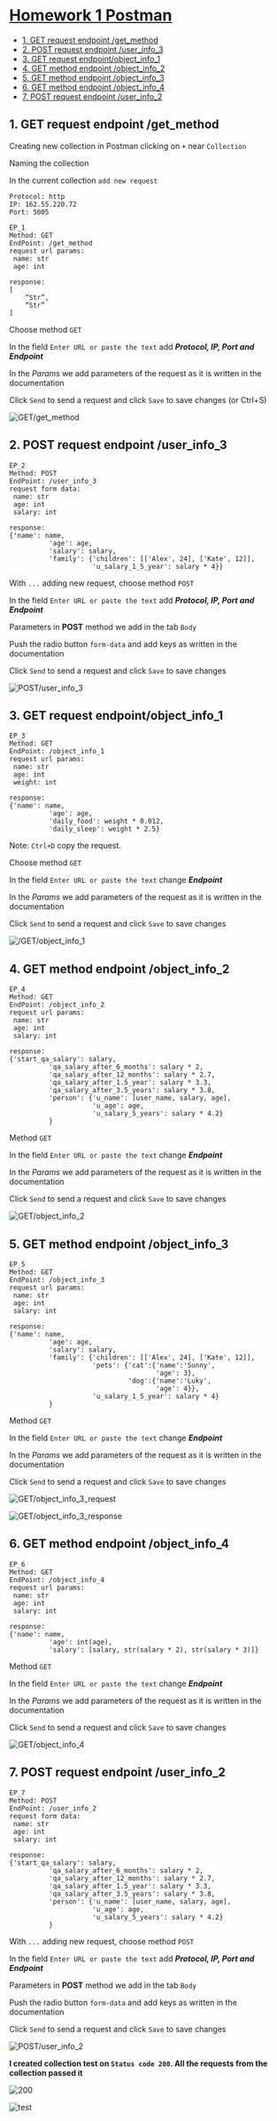 # [Homework 1 Postman](https://github.com/MariaDash/Postman/blob/main/Homework/Homework1.md#homework-1-postman)
+ [1. GET request endpoint /get_method](https://github.com/MariaDash/Postman/blob/main/Homework/Homework1.md#1-get-request-endpoint-get_method)
+ [2. POST request endpoint /user_info_3](https://github.com/MariaDash/Postman/blob/main/Homework/Homework1.md#2-post-request-endpoint-user_info_3)
+ [3. GET request endpoint/object_info_1](https://github.com/MariaDash/Postman/blob/main/Homework/Homework1.md#3-get-request-endpointobject_info_1)
+ [4. GET method endpoint /object_info_2](https://github.com/MariaDash/Postman/blob/main/Homework/Homework1.md#4-get-method-endpoint-object_info_2)
+ [5. GET method endpoint /object_info_3](https://github.com/MariaDash/Postman/blob/main/Homework/Homework1.md#5-get-method-endpoint-object_info_3)
+ [6. GET method endpoint /object_info_4](https://github.com/MariaDash/Postman/blob/main/Homework/Homework1.md#6-get-method-endpoint-object_info_4)
+ [7. POST request endpoint /user_info_2](https://github.com/MariaDash/Postman/blob/main/Homework/Homework1.md#7--post-request-endpoint-user_info_2)  

## 1. GET request endpoint /get_method
Creating new collection in Postman  clicking on `+` near `Collection`

Naming the collection

In the current collection `add new request`
```
Protocol: http
IP: 162.55.220.72
Port: 5005

EP_1
Method: GET
EndPoint: /get_method
request url params: 
 name: str
 age: int

response: 
[
    “Str”,
    “Str”
]

```
Choose method `GET`

In the field `Enter URL or paste the text` add ***Protocol, IP, Port and Endpoint***

In the *Params* we add parameters of the request as it is written in the documentation

Click `Send` to send a request and click `Save` to save changes (or Ctrl+S)

![GET/get_method](https://github.com/MariaDash/Postman/blob/main/Postman1_pics/Capture1.PNG)

## 2. POST request endpoint /user_info_3

```
EP_2
Method: POST
EndPoint: /user_info_3
request form data: 
 name: str
 age: int
 salary: int

response: 
{'name': name,
          'age': age,
          'salary': salary,
          'family': {'children': [['Alex', 24], ['Kate', 12]],
                     'u_salary_1_5_year': salary * 4}}

```
With `...` adding new request, choose method `POST`

In the field `Enter URL or paste the text` add ***Protocol, IP, Port and Endpoint***

Parameters in **POST** method we add in the tab `Body`

Push the radio button `form-data` and add keys as written in the documentation

Click `Send` to send a request and click `Save` to save changes

![POST/user_info_3](https://github.com/MariaDash/Postman/blob/main/Postman1_pics/Capture2.PNG)

## 3. GET request endpoint/object_info_1
```
EP_3
Method: GET
EndPoint: /object_info_1
request url params: 
 name: str
 age: int
 weight: int

response: 
{'name': name,
          'age': age,
          'daily_food': weight * 0.012,
          'daily_sleep': weight * 2.5}

```
Note: `Ctrl+D` copy the request.

Choose method `GET`

In the field `Enter URL or paste the text` change ***Endpoint***

In the *Params* we add parameters of the request as it is written in the documentation

Click `Send` to send a request and click `Save` to save changes

![/GET/object_info_1](https://github.com/MariaDash/Postman/blob/main/Postman1_pics/Capture3.PNG)

## 4. GET method endpoint /object_info_2
```
EP_4
Method: GET
EndPoint: /object_info_2
request url params: 
 name: str
 age: int
 salary: int

response: 
{'start_qa_salary': salary,
          'qa_salary_after_6_months': salary * 2,
          'qa_salary_after_12_months': salary * 2.7,
          'qa_salary_after_1.5_year': salary * 3.3,
          'qa_salary_after_3.5_years': salary * 3.8,
          'person': {'u_name': [user_name, salary, age],
                     'u_age': age,
                     'u_salary_5_years': salary * 4.2}
          }

```
Method `GET`

In the field `Enter URL or paste the text` change ***Endpoint***

In the *Params* we add parameters of the request as it is written in the documentation

Click `Send` to send a request and click `Save` to save changes

![GET/object_info_2](https://github.com/MariaDash/Postman/blob/main/Postman1_pics/Capture4.PNG)

## 5. GET method endpoint /object_info_3
```
EP_5
Method: GET
EndPoint: /object_info_3
request url params: 
 name: str
 age: int
 salary: int

response: 
{'name': name,
          'age': age,
          'salary': salary,
          'family': {'children': [['Alex', 24], ['Kate', 12]],
                     'pets': {'cat':{'name':'Sunny',
                                     'age': 3},
                              'dog':{'name':'Luky',
                                     'age': 4}},
                     'u_salary_1_5_year': salary * 4}
          }

```
Method `GET`

In the field `Enter URL or paste the text` change ***Endpoint***

In the *Params* we add parameters of the request as it is written in the documentation

Click `Send` to send a request and click `Save` to save changes

![GET/object_info_3_request](https://github.com/MariaDash/Postman/blob/main/Postman1_pics/Capture5.1.PNG)

![GET/object_info_3_response](https://github.com/MariaDash/Postman/blob/main/Postman1_pics/Capture5.2.PNG)

## 6. GET method endpoint /object_info_4
```
EP_6
Method: GET
EndPoint: /object_info_4
request url params: 
 name: str
 age: int
 salary: int

response: 
{'name': name,
          'age': int(age),
          'salary': [salary, str(salary * 2), str(salary * 3)]}
```
Method `GET`

In the field `Enter URL or paste the text` change ***Endpoint***

In the *Params* we add parameters of the request as it is written in the documentation

Click `Send` to send a request and click `Save` to save changes

![GET/object_info_4](https://github.com/MariaDash/Postman/blob/main/Postman1_pics/Capture6.PNG)

## 7.  POST request endpoint /user_info_2
```
EP_7
Method: POST
EndPoint: /user_info_2
request form data: 
 name: str
 age: int
 salary: int

response: 
{'start_qa_salary': salary,
          'qa_salary_after_6_months': salary * 2,
          'qa_salary_after_12_months': salary * 2.7,
          'qa_salary_after_1.5_year': salary * 3.3,
          'qa_salary_after_3.5_years': salary * 3.8,
          'person': {'u_name': [user_name, salary, age],
                     'u_age': age,
                     'u_salary_5_years': salary * 4.2}
          }

```
With `...` adding new request, choose method `POST`

In the field `Enter URL or paste the text` add ***Protocol, IP, Port and Endpoint***

Parameters in **POST** method we add in the tab `Body`

Push the radio button `form-data` and add keys as written in the documentation

Click `Send` to send a request and click `Save` to save changes

![POST/user_info_2](https://github.com/MariaDash/Postman/blob/main/Postman1_pics/Capture7.PNG)

**I created collection test on `Status code 200`. All the requests from the collection passed it**

![200](https://github.com/MariaDash/Postman/blob/main/Postman1_pics/Capture8.PNG)

![test](https://github.com/MariaDash/Postman/blob/main/Postman1_pics/Capture9.PNG)
